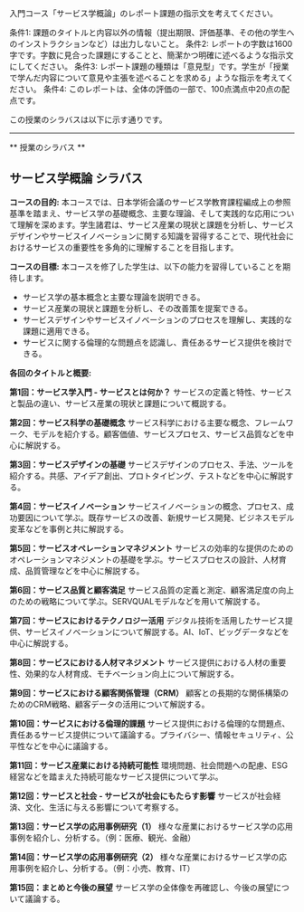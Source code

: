 入門コース「サービス学概論」のレポート課題の指示文を考えてください。

条件1: 課題のタイトルと内容以外の情報（提出期限、評価基準、その他の学生へのインストラクションなど）は出力しないこと。
条件2: レポートの字数は1600字です。字数に見合った課題にすることと、簡潔かつ明確に述べるような指示文にしてください。
条件3: レポート課題の種類は「意見型」です。学生が「授業で学んだ内容について意見や主張を述べることを求める」ような指示を考えてください。
条件4: このレポートは、全体の評価の一部で、100点満点中20点の配点です。

この授業のシラバスは以下に示す通りです。

---------------------------------------
** 授業のシラバス **
## サービス学概論 シラバス

**コースの目的:** 本コースでは、日本学術会議のサービス学教育課程編成上の参照基準を踏まえ、サービス学の基礎概念、主要な理論、そして実践的な応用について理解を深めます。学生諸君は、サービス産業の現状と課題を分析し、サービスデザインやサービスイノベーションに関する知識を習得することで、現代社会におけるサービスの重要性を多角的に理解することを目指します。

**コースの目標:**  本コースを修了した学生は、以下の能力を習得していることを期待します。
* サービス学の基本概念と主要な理論を説明できる。
* サービス産業の現状と課題を分析し、その改善策を提案できる。
* サービスデザインやサービスイノベーションのプロセスを理解し、実践的な課題に適用できる。
* サービスに関する倫理的な問題点を認識し、責任あるサービス提供を検討できる。


**各回のタイトルと概要:**

**第1回：サービス学入門 - サービスとは何か？**
サービスの定義と特性、サービスと製品の違い、サービス産業の現状と課題について概説する。

**第2回：サービス科学の基礎概念**
サービス科学における主要な概念、フレームワーク、モデルを紹介する。顧客価値、サービスプロセス、サービス品質などを中心に解説する。

**第3回：サービスデザインの基礎**
サービスデザインのプロセス、手法、ツールを紹介する。共感、アイデア創出、プロトタイピング、テストなどを中心に解説する。

**第4回：サービスイノベーション**
サービスイノベーションの概念、プロセス、成功要因について学ぶ。既存サービスの改善、新規サービス開発、ビジネスモデル変革などを事例と共に解説する。

**第5回：サービスオペレーションマネジメント**
サービスの効率的な提供のためのオペレーションマネジメントの基礎を学ぶ。サービスプロセスの設計、人材育成、品質管理などを中心に解説する。

**第6回：サービス品質と顧客満足**
サービス品質の定義と測定、顧客満足度の向上のための戦略について学ぶ。SERVQUALモデルなどを用いて解説する。

**第7回：サービスにおけるテクノロジー活用**
デジタル技術を活用したサービス提供、サービスイノベーションについて解説する。AI、IoT、ビッグデータなどを中心に解説する。

**第8回：サービスにおける人材マネジメント**
サービス提供における人材の重要性、効果的な人材育成、モチベーション向上について解説する。

**第9回：サービスにおける顧客関係管理（CRM）**
顧客との長期的な関係構築のためのCRM戦略、顧客データの活用について解説する。

**第10回：サービスにおける倫理的課題**
サービス提供における倫理的な問題点、責任あるサービス提供について議論する。プライバシー、情報セキュリティ、公平性などを中心に議論する。

**第11回：サービス産業における持続可能性**
環境問題、社会問題への配慮、ESG経営などを踏まえた持続可能なサービス提供について学ぶ。

**第12回：サービスと社会 - サービスが社会にもたらす影響**
サービスが社会経済、文化、生活に与える影響について考察する。

**第13回：サービス学の応用事例研究（1）**
様々な産業におけるサービス学の応用事例を紹介し、分析する。（例：医療、観光、金融）

**第14回：サービス学の応用事例研究（2）**
様々な産業におけるサービス学の応用事例を紹介し、分析する。（例：小売、教育、IT）

**第15回：まとめと今後の展望**
サービス学の全体像を再確認し、今後の展望について議論する。


